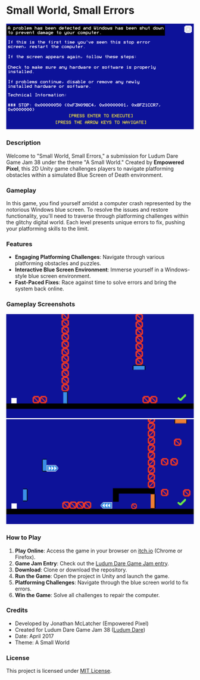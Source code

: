 # Small World, Small Errors

![Game Screenshot](Images/mainmenu.png)

### Description
Welcome to "Small World, Small Errors," a submission for Ludum Dare Game Jam 38 under the theme "A Small World." Created by **Empowered Pixel**, this 2D Unity game challenges players to navigate platforming obstacles within a simulated Blue Screen of Death environment. 

### Gameplay
In this game, you find yourself amidst a computer crash represented by the notorious Windows blue screen. To resolve the issues and restore functionality, you'll need to traverse through platforming challenges within the glitchy digital world. Each level presents unique errors to fix, pushing your platforming skills to the limit.

### Features
- **Engaging Platforming Challenges**: Navigate through various platforming obstacles and puzzles.
- **Interactive Blue Screen Environment**: Immerse yourself in a Windows-style blue screen environment.
- **Fast-Paced Fixes**: Race against time to solve errors and bring the system back online.

### Gameplay Screenshots

![Screenshot 1](Images/level2.png)
![Screenshot 2](Images/level5.png)

### How to Play
1. **Play Online**: Access the game in your browser on [itch.io](https://jdmclatcher.itch.io/unexpected-errors) (Chrome or Firefox).
2. **Game Jam Entry**: Check out the [Ludum Dare Game Jam entry](https://ldjam.com/events/ludum-dare/38/my-first-ludum-dare-game-jam-heres-my-game-small-errors).
3. **Download**: Clone or download the repository.
4. **Run the Game**: Open the project in Unity and launch the game.
5. **Platforming Challenges**: Navigate through the blue screen world to fix errors.
6. **Win the Game**: Solve all challenges to repair the computer.

### Credits
- Developed by Jonathan McLatcher (Empowered Pixel)
- Created for Ludum Dare Game Jam 38 ([Ludum Dare](https://ldjam.com/))
- Date: April 2017
- Theme: A Small World

### License
This project is licensed under [MIT License](link-to-your-license).
